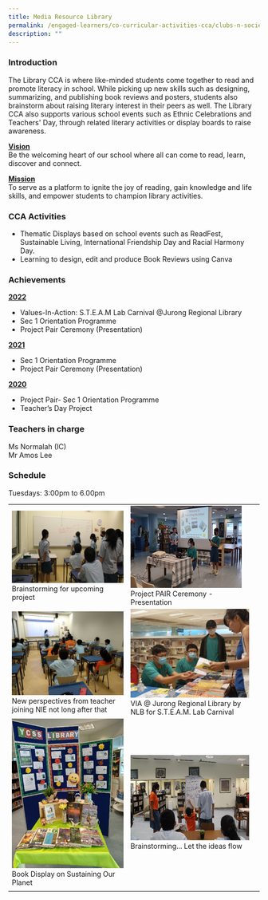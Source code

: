 ```yaml
---
title: Media Resource Library
permalink: /engaged-learners/co-curricular-activities-cca/clubs-n-societies/media-resource-library/
description: ""
---
```

### Introduction

The Library CCA is where like-minded students come together to read and promote literacy in school. While picking up new skills such as designing, summarizing, and publishing book reviews and posters, students also brainstorm about raising literary interest in their peers as well. The Library CCA also supports various school events such as Ethnic Celebrations and Teachers' Day, through related literary activities or display boards to raise awareness. 

<u><strong> Vision </strong></u><br>
Be the welcoming heart of our school where all can come to read, learn, discover and connect. 

<u><strong> Mission </strong></u><br>
To serve as a platform to ignite the joy of reading, gain knowledge and life skills, and empower students to champion library activities.

### CCA Activities

*   Thematic Displays based on school events such as ReadFest, Sustainable Living, International Friendship Day and Racial Harmony Day.
*   Learning to design, edit and produce Book Reviews using Canva

### Achievements

<u><strong> 2022 </strong></u>
*   Values-In-Action: S.T.E.A.M Lab Carnival @Jurong Regional Library
*   Sec 1 Orientation Programme
*   Project Pair Ceremony (Presentation)  

<u><strong>2021 </strong></u>
*   Sec 1 Orientation Programme
*   Project Pair Ceremony (Presentation)

<u><Strong>2020 </strong></u>
*   Project Pair- Sec 1 Orientation Programme
*   Teacher’s Day Project

### Teachers in charge

Ms Normalah (IC) <br> 
Mr Amos Lee

### Schedule

Tuesdays: 3:00pm to 6.00pm

| | | |
| -------- | -------- | -------- |
| ![](/images/Lib%20Brainstorming.png) Brainstorming for upcoming project | ![](/images/Project%20Pair.png) Project PAIR Ceremony - Presentation | 
| ![](/images/Lib%20NIE.png) New perspectives from teacher joining NIE not long after that | ![](/images/VIA%20JL.png) VIA @ Jurong Regional Library by NLB for S.T.E.A.M. Lab Carnival | 
| ![](/images/Book%20display.png) Book Display on Sustaining Our Planet | ![](/images/Brainstorming.png) Brainstorming... Let the ideas flow | 
| | 

